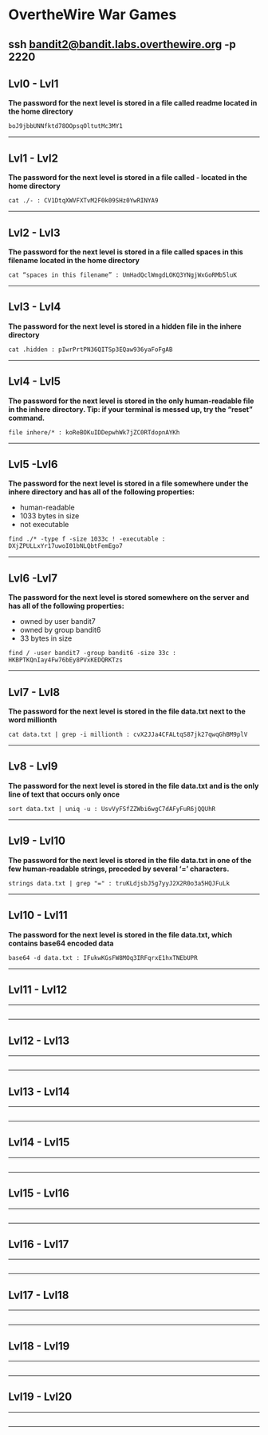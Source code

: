 # OvertheWire War Games

## ssh bandit2@bandit.labs.overthewire.org -p 2220

## Lvl0 - Lvl1

**The password for the next level is stored in a file called readme located in the home directory**

```
boJ9jbbUNNfktd78OOpsqOltutMc3MY1
```
--------------

## Lvl1 - Lvl2

**The password for the next level is stored in a file called - located in the home directory**
```
cat ./- : CV1DtqXWVFXTvM2F0k09SHz0YwRINYA9
```
--------------


## Lvl2 - Lvl3

**The password for the next level is stored in a file called spaces in this filename located in the home directory**

```
cat “spaces in this filename” : UmHadQclWmgdLOKQ3YNgjWxGoRMb5luK
```
--------------

## Lvl3 - Lvl4

**The password for the next level is stored in a hidden file in the inhere directory**

```
cat .hidden : pIwrPrtPN36QITSp3EQaw936yaFoFgAB
```
--------------

## Lvl4 - Lvl5 

**The password for the next level is stored in the only human-readable file in the inhere directory. Tip: if your terminal is messed up, try the “reset” command.**

```
file inhere/* : koReBOKuIDDepwhWk7jZC0RTdopnAYKh
```
--------------

## Lvl5 -Lvl6

**The password for the next level is stored in a file somewhere under the inhere directory and has all of the following properties:**

 - human-readable
 - 1033 bytes in size
 - not executable

```
find ./* -type f -size 1033c ! -executable : DXjZPULLxYr17uwoI01bNLQbtFemEgo7
```
--------------

## Lvl6 -Lvl7

**The password for the next level is stored somewhere on the server and has all of the following properties:**

 - owned by user bandit7
 - owned by group bandit6
 - 33 bytes in size

```
find / -user bandit7 -group bandit6 -size 33c : HKBPTKQnIay4Fw76bEy8PVxKEDQRKTzs
```
--------------

## Lvl7 - Lvl8

**The password for the next level is stored in the file data.txt next to the word millionth**

```
cat data.txt | grep -i millionth : cvX2JJa4CFALtqS87jk27qwqGhBM9plV
```

--------------

## Lv8 - Lvl9

**The password for the next level is stored in the file data.txt and is the only line of text that occurs only once**

```
sort data.txt | uniq -u : UsvVyFSfZZWbi6wgC7dAFyFuR6jQQUhR
```
--------------

## Lvl9 - Lvl10


**The password for the next level is stored in the file data.txt in one of the few human-readable strings, preceded by several ‘=’ characters.**

```
strings data.txt | grep "=" : truKLdjsbJ5g7yyJ2X2R0o3a5HQJFuLk
```

--------------

## Lvl10 - Lvl11

**The password for the next level is stored in the file data.txt, which contains base64 encoded data**

```
base64 -d data.txt : IFukwKGsFW8MOq3IRFqrxE1hxTNEbUPR
```

--------------


## Lvl11 - Lvl12

****

```

```

--------------


## Lvl12 - Lvl13

****

```

```

--------------


## Lvl13 - Lvl14

****

```

```

--------------


## Lvl14 - Lvl15

****

```

```

--------------


## Lvl15 - Lvl16

****

```

```

--------------


## Lvl16 - Lvl17

****

```

```

--------------


## Lvl17 - Lvl18

****

```

```

--------------


## Lvl18 - Lvl19

****

```

```

--------------


## Lvl19 - Lvl20

****

```

```

--------------
